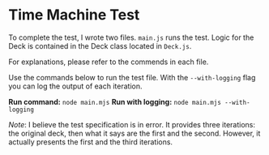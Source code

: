 # Time Machine Test
To complete the test, I wrote two files.
`main.js` runs the test.
Logic for the Deck is contained in the Deck class located in `Deck.js`.

For explanations, please refer to the commends in each file.

Use the commands below to run the test file.
With the `--with-logging` flag you can log the output of each iteration.

**Run command:** `node main.mjs`
**Run with logging:** `node main.mjs --with-logging`

_Note_: I believe the test specification is in error. It provides three iterations: the original deck, then what it says are the first and the second. However, it actually presents the first and the third iterations.
